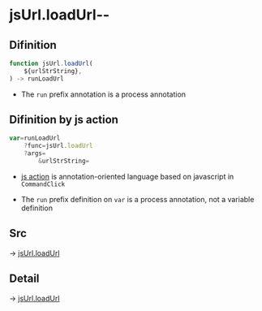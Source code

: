 # jsUrl.loadUrl--

## Difinition

```js.js
function jsUrl.loadUrl(
	${urlStrString},
) -> runLoadUrl
```

- The `run` prefix annotation is a process annotation


## Difinition by js action

```js.js
var=runLoadUrl
	?func=jsUrl.loadUrl
	?args=
		&urlStrString=
```

- [js action](#) is annotation-oriented language based on javascript in `CommandClick`

- The `run` prefix definition on `var` is a process annotation, not a variable definition

## Src

-> [jsUrl.loadUrl](https://github.com/puutaro/CommandClick/blob/master/app/src/main/java/com/puutaro/commandclick/fragment_lib/terminal_fragment/js_interface/JsUrl.kt#L117)

## Detail

-> [jsUrl.loadUrl](https://github.com/puutaro/CommandClick/blob/master/md/developer/js_interface/details/JsUrl/loadUrl.md)
